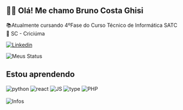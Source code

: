 
##  ✌🏻 Olá! Me chamo Bruno Costa Ghisi 
📚Atualmente cursando 4ºFase do Curso Técnico de Informática SATC
<br>
📍 SC - Criciúma

[![Linkedin](https://img.shields.io/badge/LinkedIn-0077B5?style=for-the-badge&logo=linkedin&logoColor=white)](https://www.linkedin.com/in/bruno-ghisi-9b7793331/)


![Meus Status](https://github-readme-stats.vercel.app/api?username=BrunoCghisi&show_icons=true&theme=calm)


## Estou aprendendo
<div style = "display:flex"> 
    <section >
    <img align="center" alt="python" src="https://img.shields.io/badge/Python-14354C?style=for-the-badge&logo=python&logoColor=white" />
    <img align="center" alt="react" src="https://img.shields.io/badge/React-20232A?style=for-the-badge&logo=react&logoColor=61DAFB" />
    <img align="center" alt="JS" src="https://img.shields.io/badge/JavaScript-F7DF1E?style=for-the-badge&logo=javascript&logoColor=black" />
    <img align="center" alt="type" src="https://img.shields.io/badge/TypeScript-007ACC?style=for-the-badge&logo=typescript&logoColor=white" />
    <img align="center" alt="PHP" src="https://img.shields.io/badge/PHP-777BB4?style=for-the-badge&logo=php&logoColor=white" />
    <br><br>
    <img align="center" alt="Infos" src="https://github-readme-stats.vercel.app/api/top-langs/?username=BrunocGhisi&layout=compact&theme=calm" />
</div>
